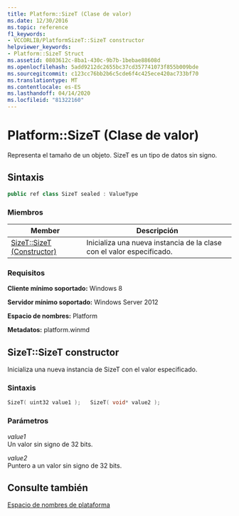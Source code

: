 ```yaml
---
title: Platform::SizeT (Clase de valor)
ms.date: 12/30/2016
ms.topic: reference
f1_keywords:
- VCCORLIB/PlatformSizeT::SizeT constructor
helpviewer_keywords:
- Platform::SizeT Struct
ms.assetid: 0803612c-8ba1-430c-9b7b-1bebae88608d
ms.openlocfilehash: 5add9212dc2655bc37cd357741073f855b009bde
ms.sourcegitcommit: c123cc76bb2b6c5cde6f4c425ece420ac733bf70
ms.translationtype: MT
ms.contentlocale: es-ES
ms.lasthandoff: 04/14/2020
ms.locfileid: "81322160"
---
```

# <a name="platformsizet-value-class"></a>Platform::SizeT (Clase de valor)

Representa el tamaño de un objeto. SizeT es un tipo de datos sin signo.

## <a name="syntax"></a>Sintaxis

```cpp
public ref class SizeT sealed : ValueType
```

### <a name="members"></a>Miembros

|Member|Descripción|
|------------|-----------------|
|[SizeT::SizeT (Constructor)](#ctor)|Inicializa una nueva instancia de la clase con el valor especificado.|

### <a name="requirements"></a>Requisitos

**Cliente mínimo soportado:** Windows 8

**Servidor mínimo soportado:** Windows Server 2012

**Espacio de nombres:** Platform

**Metadatos:** platform.winmd

## <a name="sizetsizet-constructor"></a><a name="ctor"></a>SizeT::SizeT constructor

Inicializa una nueva instancia de SizeT con el valor especificado.

### <a name="syntax"></a>Sintaxis

```cpp
SizeT( uint32 value1 );   SizeT( void* value2 );
```

### <a name="parameters"></a>Parámetros

*value1*<br/>
Un valor sin signo de 32 bits.

*value2*<br/>
Puntero a un valor sin signo de 32 bits.

## <a name="see-also"></a>Consulte también

[Espacio de nombres de plataforma](../cppcx/platform-namespace-c-cx.md)
